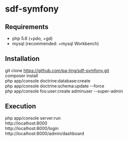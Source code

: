 sdf-symfony
=====

## Requirements ## 
* php 5.6 (+pdo, +gd)
* mysql (recommended: +mysql Workbench)

## Installation ##
git clone https://github.com/pa-ling/sdf-symfony.git  
composer install  
php app/console doctrine:database:create  
php app/console doctrine:schema:update --force  
php app/console fos:user:create adminuser --super-admin  

## Execution ##
php app/console server:run  
http://localhost:8000  
http://localhost:8000/login  
http://localhost:8000/admin/dashboard  
